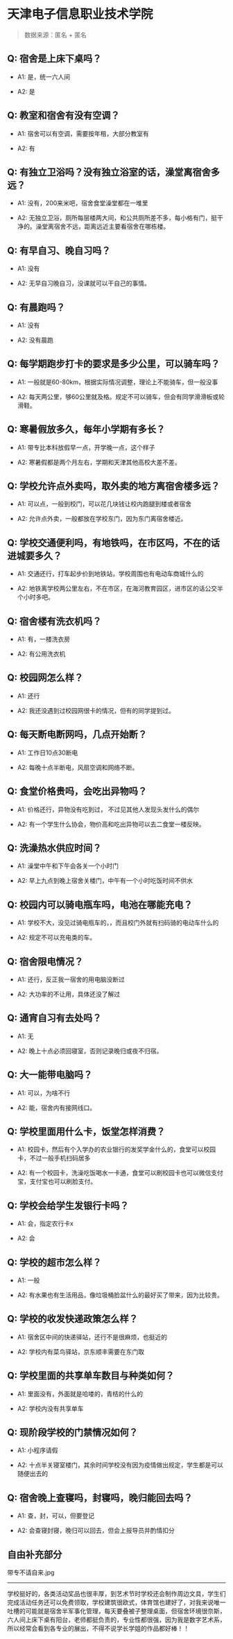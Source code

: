 # 天津电子信息职业技术学院

> 数据来源：匿名 + 匿名

## Q: 宿舍是上床下桌吗？

- A1: 是，统一六人间

- A2: 是

## Q: 教室和宿舍有没有空调？

- A1: 宿舍可以有空调，需要按年租，大部分教室有

- A2: 有

## Q: 有独立卫浴吗？没有独立浴室的话，澡堂离宿舍多远？

- A1: 没有，200来米吧，宿舍食堂澡堂都在一堆里

- A2: 无独立卫浴，厕所每层楼两大间，和公共厕所差不多，每小格有门，挺干净的。澡堂离宿舍不远，距离远近主要看宿舍在哪栋楼。

## Q: 有早自习、晚自习吗？

- A1: 没有

- A2: 无早自习晚自习，没课就可以干自己的事情。

## Q: 有晨跑吗？

- A1: 没有

- A2: 没有晨跑

## Q: 每学期跑步打卡的要求是多少公里，可以骑车吗？

- A1: 一般就是60-80km，根据实际情况调整，理论上不能骑车，但一般没事

- A2: 每天两公里，够60公里就及格。规定不可以骑车，但会有同学滑滑板或轮滑鞋。

## Q: 寒暑假放多久，每年小学期有多长？

- A1: 带专比本科放假早一点，开学晚一点，这个样子

- A2: 寒暑假都是两个月左右，学期和天津其他高校大差不差。

## Q: 学校允许点外卖吗，取外卖的地方离宿舍楼多远？

- A1: 可以点，一般到校门，可以花几块钱让校内跑腿到楼或者宿舍

- A2: 允许点外卖，一般都放在学校东门，因为东门离宿舍楼近。

## Q: 学校交通便利吗，有地铁吗，在市区吗，不在的话进城要多久？

- A1: 交通还行，打车起步价到地铁站，学校周围也有电动车商城什么的

- A2: 地铁离学校两公里左右，不在市区，在海河教育园区，进市区的话公交半个小时多吧。

## Q: 宿舍楼有洗衣机吗？

- A1: 有，一楼洗衣房

- A2: 有公用洗衣机

## Q: 校园网怎么样？

- A1: 还行

- A2: 我还没遇到过校园网很卡的情况，但有的同学提到过。

## Q: 每天断电断网吗，几点开始断？

- A1: 工作日10点30断电

- A2: 每晚十点半断电，风扇空调和网络不断。

## Q: 食堂价格贵吗，会吃出异物吗？

- A1: 价格还行，异物没有吃到过，
不过见其他人发现头发什么的偶尔

- A2: 有一个学生什么协会，物价高和吃出异物可以去二食堂一楼反映。

## Q: 洗澡热水供应时间？

- A1: 澡堂中午和下午会各关一个小时门

- A2: 早上九点到晚上宿舍关楼门，中午有一个小时吃饭时间不供水

## Q: 校园内可以骑电瓶车吗，电池在哪能充电？

- A1: 学校不大，没见过骑电瓶车的，，而且校门外就有扫码骑的电动车什么的

- A2: 规定不可以充电类的车。

## Q: 宿舍限电情况？

- A1: 还行，反正我一宿舍的用电脑没断过

- A2: 大功率的不让用，具体还没了解过

## Q: 通宵自习有去处吗？

- A1: 无

- A2: 晚上十点必须回寝室，否则记录晚归或夜不归宿。

## Q: 大一能带电脑吗？

- A1: 可以，为啥不行

- A2: 能，宿舍内有接网线口。

## Q: 学校里面用什么卡，饭堂怎样消费？

- A1: 校园卡，然后有个入学办的农业银行的发奖学金什么的，食堂可以校园卡，不过一般手机扫码居多

- A2: 有一个校园卡，洗澡吃饭喝水一卡通，食堂可以刷校园卡也可以微信支付宝，支付宝也可以刷脸支付。

## Q: 学校会给学生发银行卡吗？

- A1: 会，指定农行卡x

- A2: 会

## Q: 学校的超市怎么样？

- A1: 一般

- A2: 有水果也有生活用品，像垃圾桶脸盆什么的最好买了带来，因为比较贵。

## Q: 学校的收发快递政策怎么样？

- A1: 宿舍区中间的快递驿站，还行不是很麻烦，也挺近的

- A2: 学校内有菜鸟驿站，京东顺丰需要在东门取

## Q: 学校里面的共享单车数目与种类如何？

- A1: 里面没有，外面就是哈喽的，青桔的什么的

- A2: 学校内没有共享单车

## Q: 现阶段学校的门禁情况如何？

- A1: 小程序请假

- A2: 十点半关寝室楼门，其余时间学校没有因为疫情做出规定，学生都是可以随便出去的

## Q: 宿舍晚上查寝吗，封寝吗，晚归能回去吗？

- A1: 查，封，可以，但要登记

- A2: 会查寝封寝，晚归可以回去，但会上报导员并酌情扣分

## 自由补充部分

带专不请自来.jpg

***

学校挺好的，各类活动奖品也很丰厚，到艺术节时学校还会制作周边文具，学生们完成活动任务还可以免费领取，学校建筑很欧式，体育馆也建好了，对我来说唯一吐槽的可能就是宿舍半军事化管理，每天要叠被子整理桌面，但宿舍环境很奈斯，六人间上床下桌有阳台，老师都挺负责的，专业性都很强，因为我是数字艺术系，所以经常会看到各专业的展出，不得不说学长学姐的作品都好棒！！